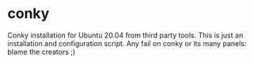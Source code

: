# conky
Conky installation for Ubuntu 20.04 from third party tools. This is just an installation and configuration script. Any fail on conky or its many panels: blame the creators ;)
